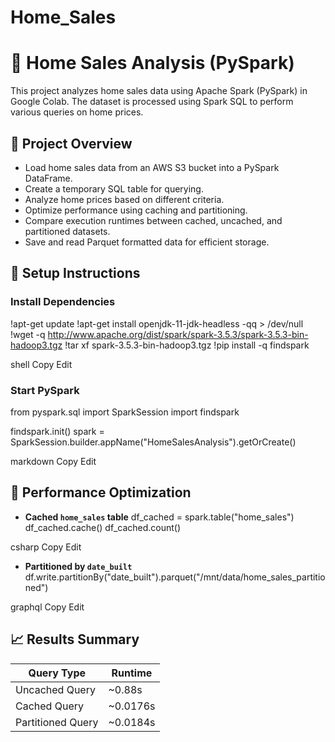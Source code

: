 # Home_Sales

# 🏡 Home Sales Analysis (PySpark)

This project analyzes home sales data using Apache Spark (PySpark) in Google Colab. The dataset is processed using Spark SQL to perform various queries on home prices.

## 📌 Project Overview
- Load home sales data from an AWS S3 bucket into a PySpark DataFrame.
- Create a temporary SQL table for querying.
- Analyze home prices based on different criteria.
- Optimize performance using caching and partitioning.
- Compare execution runtimes between cached, uncached, and partitioned datasets.
- Save and read Parquet formatted data for efficient storage.

## 🔧 Setup Instructions

### Install Dependencies
!apt-get update !apt-get install openjdk-11-jdk-headless -qq > /dev/null !wget -q http://www.apache.org/dist/spark/spark-3.5.3/spark-3.5.3-bin-hadoop3.tgz !tar xf spark-3.5.3-bin-hadoop3.tgz !pip install -q findspark

shell
Copy
Edit

### Start PySpark
from pyspark.sql import SparkSession import findspark

findspark.init() spark = SparkSession.builder.appName("HomeSalesAnalysis").getOrCreate()

markdown
Copy
Edit

## 🚀 Performance Optimization
- **Cached `home_sales` table**
df_cached = spark.table("home_sales") df_cached.cache() df_cached.count()

csharp
Copy
Edit
- **Partitioned by `date_built`**
df.write.partitionBy("date_built").parquet("/mnt/data/home_sales_partitioned")

graphql
Copy
Edit

## 📈 Results Summary
| Query Type       | Runtime  |
|------------------|---------|
| Uncached Query  | ~0.88s  |
| Cached Query    | ~0.0176s |
| Partitioned Query | ~0.0184s |
